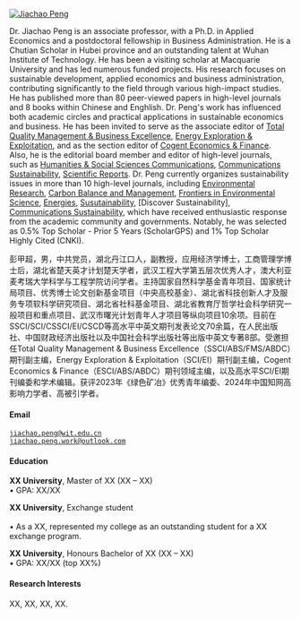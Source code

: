 [![Jiachao Peng](https://img.shields.io/badge/XX-github-blue?logo=github)](https://github.com/jiachaopeng/jiachaopeng.github.io)

Dr. Jiachao Peng is an associate professor, with a Ph.D. in Applied Economics and a postdoctoral fellowship in Business Administration. He is a Chutian Scholar in Hubei province and an outstanding talent at Wuhan Institute of Technology. He has been a visiting scholar at Macquarie University and has led numerous funded projects. His research focuses on sustainable development, applied economics and business administration, contributing significantly to the field through various high-impact studies. He has published more than 80 peer-viewed papers in high-level journals and 8 books within Chinese and Enghlish. Dr. Peng's work has influenced both academic circles and practical applications in sustainable economics and business. He has been invited to serve as the associate editor of [Total Quality Management & Business Excellence](), [Energy Exploration & Exploitation](), and as the section editor of [Cogent Economics & Finance](). Also, he is the editorial board member and editor of high-level journals, such as [Humanities & Social Sciences Communications](), [Communications Sustainability](), [Scientific Reports](). Dr. Peng currently organizes sustainability issues in more than 10 high-level journals, including [Environmental Research](), [Carbon Balance and Management](), [Frontiers in Environmental Science](), [Energies](), [Susutainability](), [Discover Sustainability], [Communications Sustainability](), which have received enthusiastic response from the academic community and governments. Notably, he was selected as 0.5% Top Scholar - Prior 5 Years (ScholarGPS) and 1% Top Scholar Highly Cited (CNKI).

彭甲超，男，中共党员，湖北丹江口人，副教授，应用经济学博士，工商管理学博士后，湖北省楚天英才计划楚天学者，武汉工程大学第五层次优秀人才，澳大利亚麦考瑞大学科学与工程学院访问学者。主持国家自然科学基金青年项目、国家统计局项目、优秀博士论文创新基金项目（中央高校基金）、湖北省科技创新人才及服务专项软科学研究项目、湖北省社科基金项目、湖北省教育厅哲学社会科学研究一般项目和重点项目、武汉市曙光计划青年人才项目等纵向项目10余项。目前在SSCI/SCI/CSSCI/EI/CSCD等高水平中英文期刊发表论文70余篇，在人民出版社、中国财政经济出版社以及中国社会科学出版社等出版中英文专著8部。受邀担任Total Quality Management & Business Excellence（SSCI/ABS/FMS/ABDC）期刊副主编，Energy Exploration & Exploitation（SCI/EI）期刊副主编，Cogent Economics & Finance（ESCI/ABS/ABDC）期刊领域主编，以及高水平SCI/EI期刊编委和学术编辑。获评2023年《绿色矿冶》优秀青年编委、2024年中国知网高影响力学者、高被引学者。

#### Email  
<code>jiachao.peng@wit.edu.cn</code>  
<code>jiachao.peng.work@outlook.com</code>

#### Education  
**XX University**, Master of XX (XX – XX)  
• GPA: XX/XX  

**XX University**, Exchange student <br>  
• As a XX, represented my college as an outstanding student for a XX exchange program.  

**XX University**, Honours Bachelor of XX (XX – XX)  
• GPA: XX/XX (top XX%)  

#### Research Interests  
XX, XX, XX, XX.